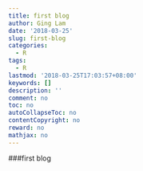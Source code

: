 ```yaml
---
title: first blog
author: Ging Lam
date: '2018-03-25'
slug: first-blog
categories:
  - R
tags:
  - R
lastmod: '2018-03-25T17:03:57+08:00'
keywords: []
description: ''
comment: no
toc: no
autoCollapseToc: no
contentCopyright: no
reward: no
mathjax: no
---
```


###first blog
<!--more-->
